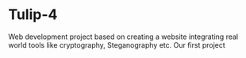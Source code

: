 # Tulip-4
Web development project based on creating a website integrating real world tools like cryptography, Steganography etc.
Our first project
